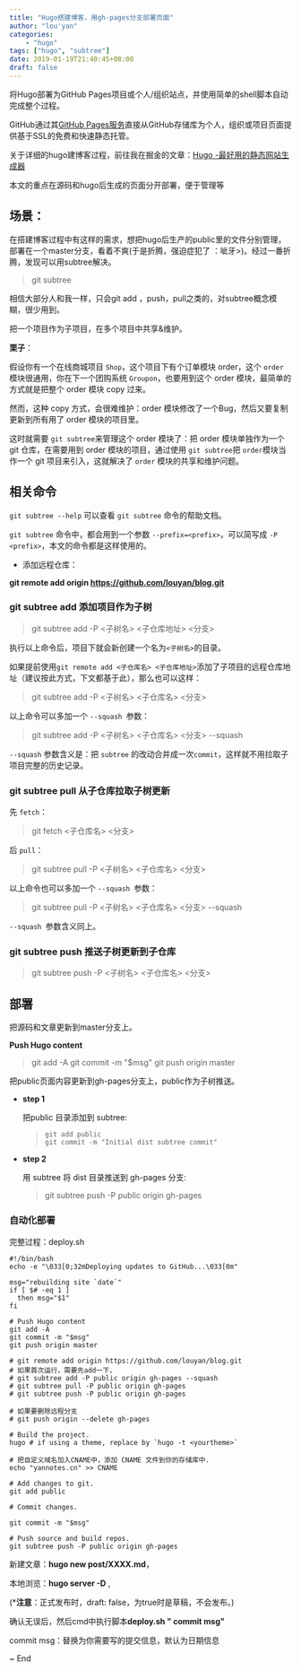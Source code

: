 ```yaml
---
title: "Hugo搭建博客，用gh-pages分支部署页面"
author: "lou'yan"
categories:
    - "hugo"
tags: ["hugo", "subtree"]
date: 2019-01-19T21:40:45+08:00
draft: false
---
```


将Hugo部署为GitHub Pages项目或个人/组织站点，并使用简单的shell脚本自动完成整个过程。

GitHub通过其[GitHub Pages服务](https://help.github.com/articles/what-is-github-pages/)直接从GitHub存储库为个人，组织或项目页面提供基于SSL的免费和快速静态托管。

关于详细的hugo建博客过程，前往我在掘金的文章：[Hugo -最好用的静态网站生成器](https://juejin.im/post/5c02c03af265da616a4766e5)

本文的重点在源码和hugo后生成的页面分开部署，便于管理等

<!--more-->

## 场景：

在搭建博客过程中有这样的需求，想把hugo后生产的public里的文件分别管理，部署在一个master分支，看着不爽(于是折腾，强迫症犯了 ：呲牙>)。经过一番折腾，发现可以用subtree解决。

>  git subtree

相信大部分人和我一样，只会git add ，push，pull之类的，对subtree概念模糊，很少用到。

把一个项目作为子项目，在多个项目中共享&维护。

**栗子**：

假设你有一个在线商城项目 `Shop`，这个项目下有个订单模块 order，这个 `order `模块很通用，你在下一个团购系统 `Groupon`，也要用到这个 order 模块，最简单的方式就是把整个 order 模块 copy 过来。

然而，这种 copy 方式，会很难维护：order 模块修改了一个Bug，然后又要复制更新到所有用了 order 模块的项目里。

 这时就需要 `git subtree`来管理这个 order 模块了：把 order 模块单独作为一个 git 仓库，在需要用到 order 模块的项目，通过使用 `git subtree`把 `order`模块当作一个 git 项目来引入，这就解决了 `order` 模块的共享和维护问题。

## 相关命令

`git subtree --help` 可以查看 `git subtree` 命令的帮助文档。

`git subtree` 命令中，都会用到一个参数 `--prefix=<prefix>`，可以简写成 `-P <prefix>`，本文的命令都是这样使用的。

- 添加远程仓库：

**git remote add origin https://github.com/louyan/blog.git**

### git subtree add 添加项目作为子树

> git subtree add -P <子树名> <子仓库地址> <分支>

执行以上命令后，项目下就会新创建一个名为` <子树名> `的目录。

如果提前使用` git remote add <子仓库名> <子仓库地址> `添加了子项目的远程仓库地址（建议按此方式，下文都基于此），那么也可以这样：

>  git subtree add -P <子树名> <子仓库名> <分支>

以上命令可以多加一个 `--squash `参数：

>  git subtree add -P <子树名> <子仓库名> <分支> --squash

`--squash` 参数含义是：把 `subtree` 的改动合并成一次`commit`，这样就不用拉取子项目完整的历史记录。

### git subtree pull 从子仓库拉取子树更新
先 `fetch`：

> git fetch <子仓库名> <分支>

后 `pull`：

> git subtree pull -P <子树名> <子仓库名> <分支>

以上命令也可以多加一个 `--squash `参数：

> git subtree pull -P <子树名> <子仓库名> <分支> --squash

`--squash `参数含义同上。

### git subtree push 推送子树更新到子仓库

> git subtree push -P <子树名> <子仓库名> <分支>



## 部署

把源码和文章更新到master分支上。

**Push Hugo content** 

> git add -A
> git commit -m "$msg"
> git push origin master



把public页面内容更新到gh-pages分支上，public作为子树推送。

- **step 1**

  把public 目录添加到 subtree:

  > ```github
  > git add public 
  > git commit -m "Initial dist subtree commit"
  > ```

- **step 2**

  用 subtree 将 dist 目录推送到 gh-pages 分支:

  > git subtree push -P public origin gh-pages

### 自动化部署

完整过程：deploy.sh

```github
#!/bin/bash
echo -e "\033[0;32mDeploying updates to GitHub...\033[0m"

msg="rebuilding site `date`"
if [ $# -eq 1 ]
  then msg="$1"
fi

# Push Hugo content 
git add -A
git commit -m "$msg"
git push origin master

# git remote add origin https://github.com/louyan/blog.git
# 如果首次运行，需要先add一下，
# git subtree add -P public origin gh-pages --squash
# git subtree pull -P public origin gh-pages
# git subtree push -P public origin gh-pages

# 如果要删除远程分支
# git push origin --delete gh-pages

# Build the project. 
hugo # if using a theme, replace by `hugo -t <yourtheme>`

# 把自定义域名加入CNAME中，添加 CNAME 文件到你的存储库中.
echo "yannotes.cn" >> CNAME

# Add changes to git.
git add public

# Commit changes.

git commit -m "$msg"

# Push source and build repos.
git subtree push -P public origin gh-pages

```



新建文章：**hugo new post/XXXX.md**，

本地浏览：**hugo server  -D** , 

(***注意**：正式发布时，draft: false，为true时是草稿，不会发布。)

确认无误后，然后cmd中执行脚本**deploy.sh  " commit msg"**

commit msg：替换为你需要写的提交信息，默认为日期信息

~ End  